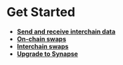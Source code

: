 # Get Started

* **[Send and receive interchain data](#)**
* **[On-chain swaps](#)**
* **[Interchain swaps](#)**
* **[Upgrade to Synapse](#)**
